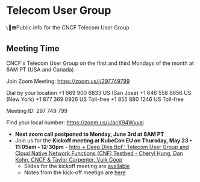 # Telecom User Group
📞📱☎️Public info for the CNCF Telecom User Group

## Meeting Time

CNCF's Telecom User Group on the first and third Mondays of the month at 8AM PT (USA and Canada)

Join Zoom Meeting:  https://zoom.us/j/297749799

Dial by your location
        +1 669 900 6833 US (San Jose)
        +1 646 558 8656 US (New York)
        +1 877 369 0926 US Toll-free
        +1 855 880 1246 US Toll-free

Meeting ID: 297 749 799

Find your local number: https://zoom.us/u/acX94Wyyaj

- **Next zoom call postponed to Monday, June 3rd at 8AM PT**
- Join us for the **Kickoff meeting at KubeCon EU on Thursday, May 23 • 11:05am - 12:30pm** - [Intro + Deep Dive BoF: Telecom User Group and Cloud Native Network Functions (CNF) Testbed - Cheryl Hung, Dan Kohn, CNCF & Taylor Carpenter, Vulk Coop](https://sched.co/MSzj)
  - Slides for the kickoff meeting are [available](https://docs.google.com/presentation/d/1iAgzRp5eFv7LWmpR2u1Wy0LdhvB85SkKJBxXFSNH8XE/)
  - Notes from the kick-off meetign are [here](https://docs.google.com/document/d/16PNoIjnFpsF1zlIwogXAJNy-HmLH-LcwLkNmYK1xuE4/edit)
 
